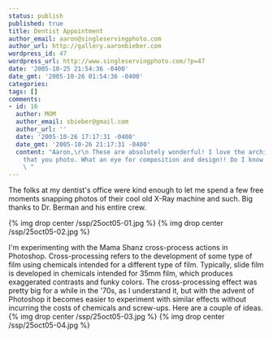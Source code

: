 ```yaml
---
status: publish
published: true
title: Dentist Appointment
author_email: aaron@singleservingphoto.com
author_url: http://gallery.aaronbieber.com
wordpress_id: 47
wordpress_url: http://www.singleservingphoto.com/?p=47
date: '2005-10-25 21:54:36 -0400'
date_gmt: '2005-10-26 01:54:36 -0400'
categories:
tags: []
comments:
- id: 16
  author: MOM
  author_email: sbieber@gmail.com
  author_url: ''
  date: '2005-10-26 17:17:31 -0400'
  date_gmt: '2005-10-26 21:17:31 -0400'
  content: "Aaron,\r\n These are absolutely wonderful! I love the architectural stuff
    that you photo. What an eye for composition and design!! Do I know your mother????
    \ "
---
```

The folks at my dentist's office were kind enough to let me spend a few
free moments snapping photos of their cool old X-Ray machine and such.
Big thanks to Dr. Berman and his entire crew.

{% img drop center /ssp/25oct05-01.jpg %}
 {% img drop center /ssp/25oct05-02.jpg %}

I'm experimenting with the Mama Shanz cross-process actions in
Photoshop. Cross-processing refers to the development of some type of
film using chemicals intended for a different type of film. Typically,
slide film is developed in chemicals intended for 35mm film, which
produces exaggerated contrasts and funky colors. The cross-processing
effect was pretty big for a while in the '70s, as I understand it, but
with the advent of Photoshop it becomes easier to experiment with
similar effects without incurring the costs of chemicals and screw-ups.
Here are a couple of ideas.
 {% img drop center /ssp/25oct05-03.jpg %}
 {% img drop center /ssp/25oct05-04.jpg %}
